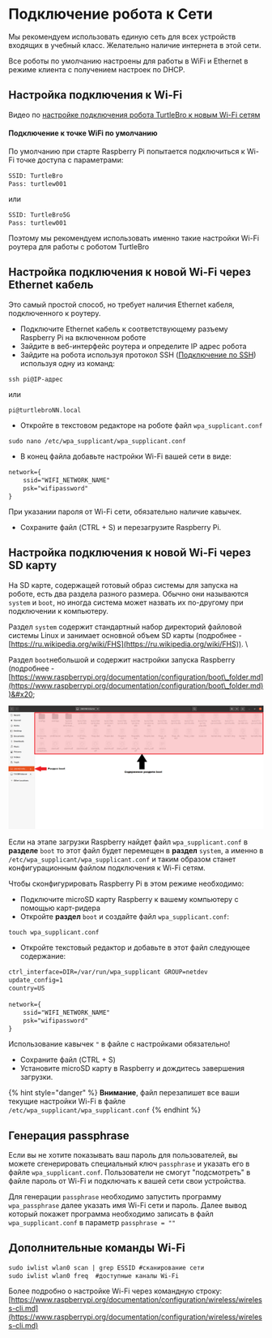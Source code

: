 # Подключение робота к Сети

Мы рекомендуем использовать единую сеть для всех устройств входящих в учебный класс. Желательно наличие интернета в этой сети.

Все роботы по умолчанию настроены для работы в WiFi и Ethernet в режиме клиента с получением настроек по DHCP.

## Настройка подключения к Wi-Fi

Видео по [настройке подключения робота TurtleBro к новым Wi-Fi сетям](https://youtu.be/7Y\_IsCfOdNw)

#### Подключение к точке WiFi по умолчанию

По умолчанию при старте Raspberry Pi попытается подключиться к Wi-Fi точке доступа с параметрами:

```
SSID: TurtleBro
Pass: turtlew001
```

или

```
SSID: TurtleBro5G
Pass: turtlew001
```

Поэтому мы рекомендуем использовать именно такие настройки Wi-Fi роутера для работы с роботом TurtleBro

## **Настройка подключения к новой** Wi-Fi **через Ethernet кабель**

Это самый простой способ, но требует наличия Ethernet кабеля, подключенного к роутеру.

* Подключите Ethernet кабель к соответствующему разъему Raspberry Pi на включенном роботе
* Зайдите в веб-интерфейс роутера и определите IP адрес робота
* Зайдите на робота используя протокол SSH ([Подключение по SSH](ssh.md)) используя одну из команд:

```
ssh pi@IP-адрес
```

или

```
pi@turtlebroNN.local
```

* Откройте в текстовом редакторе на роботе файл `wpa_supplicant.conf`

```
sudo nano /etc/wpa_supplicant/wpa_supplicant.conf
```

* В конец файла добавьте настройки Wi-Fi вашей сети в виде:

```
network={
    ssid="WIFI_NETWORK_NAME"
    psk="wifipassword"
}
```

При указании пароля от Wi-Fi  сети, обязательно наличие кавычек.

* Сохраните файл (CTRL + S) и перезагрузите Raspberry Pi.

## **Настройка подключения к новой Wi-Fi через SD карту**

На SD карте, содержащей готовый образ системы для запуска на роботе, есть два раздела разного размера. Обычно они называются `system` и `boot`, но иногда система может назвать их по-другому при подключении к компьютеру.&#x20;

Раздел `system` содержит стандартный набор директорий файловой системы Linux и занимает основной объем SD карты (подробнее - [https://ru.wikipedia.org/wiki/FHS](https://ru.wikipedia.org/wiki/FHS)). \


Раздел `boot`небольшой и содержит настройки запуска Raspberry (подробнее - [https://www.raspberrypi.org/documentation/configuration/boot\_folder.md](https://www.raspberrypi.org/documentation/configuration/boot\_folder.md))&#x20;

![](<../.gitbook/assets/Screenshot from 2022-02-08 16-22-24.png>)

Если на этапе загрузки Raspberry найдет файл `wpa_supplicant.conf` в **разделе** `boot` то этот файл будет перемещен в **раздел** `system`, а именно в `/etc/wpa_supplicant/wpa_supplicant.conf` и таким образом станет конфигурационным файлом подключения к Wi-Fi сетям.

Чтобы сконфигурировать Raspberry Pi в этом режиме необходимо:

* Подключите microSD карту Raspberry к вашему компьютеру с помощью карт-ридера
* Откройте **раздел** `boot` и создайте файл `wpa_supplicant.conf`:

```
touch wpa_supplicant.conf
```

* Откройте текстовый редактор и добавьте в этот файл следующее содержание:

```
ctrl_interface=DIR=/var/run/wpa_supplicant GROUP=netdev
update_config=1
country=US

network={
    ssid="WIFI_NETWORK_NAME"
    psk="wifipassword"
}
```

Использование кавычек `"` в файле с настройками обязательно!

* Сохраните файл (CTRL + S)
* Установите microSD карту в Raspberry и дождитесь завершения загрузки.

{% hint style="danger" %}
**Внимание**, файл перезапишет все ваши текущие настройки Wi-Fi в файле `/etc/wpa_supplicant/wpa_supplicant.conf`
{% endhint %}

## Генерация passphrase

Если вы не хотите показывать ваш пароль для пользователей, вы можете сгенерировать специальный ключ `passphrase` и указать его в файле `wpa_supplicant.conf`. Пользователи не смогут "подсмотреть" в файле пароль от Wi-Fi и подключать к вашей сети свои устройства.

Для генерации `passphrase` необходимо запустить программу `wpa_passphrase` далее указать имя Wi-Fi сети и пароль. Далее вывод который покажет программа необходимо записать в файл `wpa_supplicant.conf` в параметр `passphrase = ""`

## Дополнительные команды Wi-Fi

```
sudo iwlist wlan0 scan | grep ESSID #сканирование сети
sudo iwlist wlan0 freq  #доступные каналы Wi-Fi
```

Более подробно о настройке Wi-Fi через командную строку: [https://www.raspberrypi.org/documentation/configuration/wireless/wireless-cli.md](https://www.raspberrypi.org/documentation/configuration/wireless/wireless-cli.md)
